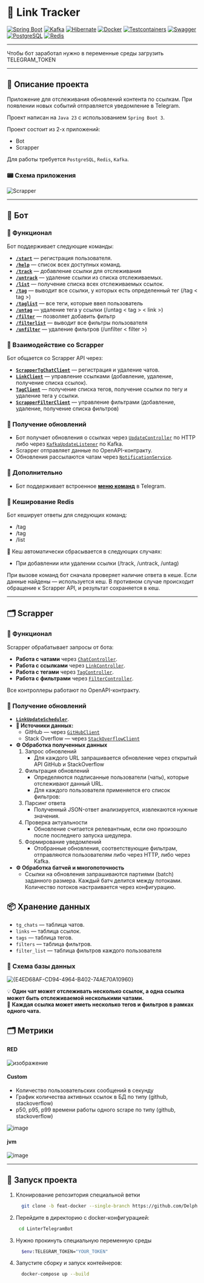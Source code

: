 # 📌 Link Tracker

[![Spring Boot](https://img.shields.io/badge/Spring%20Boot-logo-6DB33F?logo=spring)](https://spring.io/projects/spring-boot)
[![Kafka](https://img.shields.io/badge/Apache%20Kafka-logo-000?logo=apachekafka)](https://kafka.apache.org/)
[![Hibernate](https://img.shields.io/badge/Hibernate-logo-59666C?logo=hibernate)](https://hibernate.org/)
[![Docker](https://img.shields.io/badge/Docker-logo-2496ED?logo=docker)](https://www.docker.com/)
[![Testcontainers](https://img.shields.io/badge/Testcontainers-logo-000?logo=testcontainers)](https://testcontainers.com/)
[![Swagger](https://img.shields.io/badge/Swagger-logo-85EA2D?logo=swagger)](https://swagger.io/)
[![PostgreSQL](https://img.shields.io/badge/PostgreSQL-logo-336791?logo=postgresql)](https://www.postgresql.org/)
[![Redis](https://img.shields.io/badge/Redis-logo-DC382D?logo=redis)](https://redis.io/)

----

Чтобы бот заработал нужно в переменные среды загрузить TELEGRAM_TOKEN

----

## 📝 Описание проекта

Приложение для отслеживания обновлений контента по ссылкам.
При появлении новых событий отправляется уведомление в Telegram.

Проект написан на `Java 23` с использованием `Spring Boot 3`.

Проект состоит из 2-х приложений:
* Bot
* Scrapper

Для работы требуется `PostgreSQL`, `Redis`, `Kafka`.

### 📟 Схема приложения 
![Scrapper](https://github.com/user-attachments/assets/1087e9d5-518f-4650-b470-aaa62a382a9c)


---

## 🤖 Бот

### 📌 Функционал

Бот поддерживает следующие команды:

- [**`/start`**](https://github.com/Delphington/LinterBot/blob/main/bot/src/main/java/backend/academy/bot/command/helper/StartCommand.java) — регистрация пользователя.
- [**`/help`**](https://github.com/Delphington/LinterBot/blob/main/bot/src/main/java/backend/academy/bot/command/helper/HelpCommand.java) — список всех доступных команд.
- [**`/track`**](https://github.com/Delphington/LinterBot/blob/main/bot/src/main/java/backend/academy/bot/command/link/TrackCommand.java) — добавление ссылки для отслеживания 
- [**`/untrack`**](https://github.com/Delphington/LinterBot/blob/main/bot/src/main/java/backend/academy/bot/command/link/UntrackCommand.java) — удаление ссылки из списка отслеживаемых.
- [**`/list`**](https://github.com/Delphington/LinterBot/blob/main/bot/src/main/java/backend/academy/bot/command/link/ListCommand.java) — получение списка всех отслеживаемых ссылок.
- [**`/tag`**](https://github.com/Delphington/LinterBot/blob/main/bot/src/main/java/backend/academy/bot/command/tag/TagCommand.java) — выводит все ссылки, у которых есть определенный тег (/tag < tag >)
- [**`/taglist`**](https://github.com/Delphington/LinterBot/blob/main/bot/src/main/java/backend/academy/bot/command/tag/TagListCommand.java) — все теги, которые ввел пользователь
- [**`/untag`**](https://github.com/Delphington/LinterBot/blob/main/bot/src/main/java/backend/academy/bot/command/tag/UnTagCommand.java) — удаление тега у ссылки (/untag < tag > < link >)
- [**`/filter`**](https://github.com/Delphington/LinterBot/blob/main/bot/src/main/java/backend/academy/bot/command/filter/FilterCommand.java) — позволяет добавить фильтр
- [**`/filterlist`**](https://github.com/Delphington/LinterBot/blob/main/bot/src/main/java/backend/academy/bot/command/filter/FilterListCommand.java) — выводит все фильтры пользователя
- [**`/unfilter`**](https://github.com/Delphington/LinterBot/blob/main/bot/src/main/java/backend/academy/bot/command/filter/UnFilterCommand.java) — удаление фильтров (/unfilter < filter >)


### 🔄 Взаимодействие со Scrapper

Бот общается со Scrapper API через:
- [**`ScrapperTgChatClient`**](https://github.com/Delphington/LinterBot/blob/main/bot/src/main/java/backend/academy/bot/client/chat/ScrapperTgChatClientImpl.java) — регистрация и удаление чатов.
- [**`LinkClient`**](https://github.com/Delphington/LinterBot/blob/main/bot/src/main/java/backend/academy/bot/client/link/ScrapperLinkClientImpl.java) — управление ссылками (добавление, удаление, получение списка ссылок).
- [**`TagClient`**](https://github.com/Delphington/LinterBot/blob/main/bot/src/main/java/backend/academy/bot/client/tag/ScrapperTagClientImpl.java) — получение списка тегов, получение ссылки по тегу и удаление тега у ссылки.
- [**`ScrapperFilterClient`**](https://github.com/Delphington/LinterBot/blob/main/bot/src/main/java/backend/academy/bot/client/filter/ScrapperFilterClientImpl.java) — управление фильтрами (добавление, удаление, получение списка фильтров)

### 📩 Получение обновлений

- Бот получает обновления о ссылках через [`UpdateController`](https://github.com/Delphington/LinterBot/blob/main/bot/src/main/java/backend/academy/bot/api/controller/UpdateController.java) по HTTP либо через [`KafkaUpdateListener`](https://github.com/Delphington/LinterBot/blob/main/bot/src/main/java/backend/academy/bot/kafka/client/KafkaLinkUpdateListener.java) по Kafka.
- Scrapper отправляет данные по OpenAPI-контракту.
- Обновления рассылаются чатам через [`NotificationService`](https://github.com/Delphington/LinterBot/blob/main/bot/src/main/java/backend/academy/bot/notification/NotificationService.java).

### 📜 Дополнительно

- Бот поддерживает встроенное [**меню команд**](https://github.com/Delphington/LinterBot/blob/main/bot/src/main/java/backend/academy/bot/processor/UserMessageProcessor.java) в Telegram.

### 🧠 Кеширование Redis

Бот кеширует ответы для следующих команд:
- /tag
- /tag <tag>
- /list

🔄 Кеш автоматически сбрасывается в следующих случаях:
- При добавлении или удалении ссылки (/track, /untrack, /untag)

При вызове команд бот сначала проверяет наличие ответа в кеше. Если данные найдены — используется кеш. В противном случае происходит обращение к Scrapper API, и результат сохраняется в кеш.

---

## 🗂️ Scrapper

### 📌 Функционал

Scrapper обрабатывает запросы от бота:
- **Работа с чатами** через [`ChatController`](https://github.com/Delphington/LinterBot/blob/main/scrapper/src/main/java/backend/academy/scrapper/controller/ChatController.java).
- **Работа с ссылками** через [`LinkController`](https://github.com/Delphington/LinterBot/blob/main/scrapper/src/main/java/backend/academy/scrapper/controller/LinkController.java).
- **Работа с тегами** через [`TagController`](https://github.com/Delphington/LinterBot/blob/main/scrapper/src/main/java/backend/academy/scrapper/controller/TagController.java).
- **Работа с фильтрами** через [`FilterController`](https://github.com/Delphington/LinterBot/blob/main/scrapper/src/main/java/backend/academy/scrapper/controller/FilterController.java).

Все контроллеры работают по OpenAPI-контракту.

### 🔄 Получение обновлений

- [**`LinkUpdateScheduler`**](https://github.com/Delphington/LinterBot/blob/main/scrapper/src/main/java/backend/academy/scrapper/scheduler/LinkUpdaterScheduler.java).
- **📡 Источники данных:**
    - GitHub — через [`GitHubClient`](https://github.com/Delphington/LinterBot/blob/main/scrapper/src/main/java/backend/academy/scrapper/tracker/client/GitHubClient.java)
    - Stack Overflow — через [`StackOverflowClient`](https://github.com/Delphington/LinterBot/blob/main/scrapper/src/main/java/backend/academy/scrapper/tracker/client/StackOverFlowClient.java)
- **⚙️ Обработка полученных данных**
    1. Запрос обновлений
        - Для каждого URL запрашивается обновление через открытый API GitHub и StackOverflow
    2. Фильтрация обновлений
        - Определяются подписанные пользователи (чаты), которые отслеживают данный URL.
        - Для каждого пользователя применяется его список фильтров:
    3. Парсинг ответа
        - Полученный JSON-ответ анализируется, извлекаются нужные значения.
    4. Проверка актуальности
        - Обновление считается релевантным, если оно произошло после последнего запуска шедулера.
    5. Формирование уведомлений
        - Отобранные обновления, соответствующие фильтрам, отправляются пользователям либо через HTTP, либо через Kafka.
- **⚙️ Обработка батчей и многопоточность**
    - Ссылки на обновления запрашиваются партиями (batch) заданного размера. Каждый батч делится между потоками. Количество потоков настраивается через конфигурацию.

## 📦 Хранение данных

- `tg_chats` — таблица чатов.
- `links` — таблица ссылок.
- `tags` — таблица тегов.
- `filters` — таблица фильтров.
- `filter_list` — таблица фильтров каждого пользователя

### 📌 Схема базы данных

![{E4ED68AF-CD94-4964-B402-74AE70A10960}](https://github.com/user-attachments/assets/26e0773b-61db-41fb-b696-01e68d824b3a)

💡 **Один чат может отслеживать несколько ссылок, а одна ссылка может быть отслеживаемой несколькими чатами.**  
📌 **Каждая ссылка может иметь несколько тегов и фильтров в рамках одного чата.**

## 🗂️ Метрики

#### RED
![изображение](https://github.com/user-attachments/assets/e242b8e5-34e5-406f-9ee3-761fd25a7d87)

#### Custom
  - Количество пользовательских сообщений в секунду
  - График количества активных ссылок в БД по типу (github, stackoverflow)
  - p50, p95, p99 времени работы одного scrape по типу (github, stackoverflow)

![image](https://github.com/user-attachments/assets/84ebe7bf-88e4-4563-b14b-5abc35eb3306)

#### jvm
![image](https://github.com/user-attachments/assets/d855023e-8dda-4366-ada0-74e768264bfe)


---


## 🚀 Запуск проекта

1. Клонирование репозитория специальной ветки
    ```bash
      git clone -b feat-docker --single-branch https://github.com/Delphington/LinterBot
    ```

2. Перейдите в директорию с docker-конфигурацией:
   ```bash
    cd LinterTelegramBot
   ```
   
3. Нужно прокинуть специальную переменную среды
    ```bash
      $env:TELEGRAM_TOKEN="YOUR_TOKEN"
    ```

4. Запустите сборку и запуск контейнеров:
    ```bash
      docker-compose up --build
    ```
